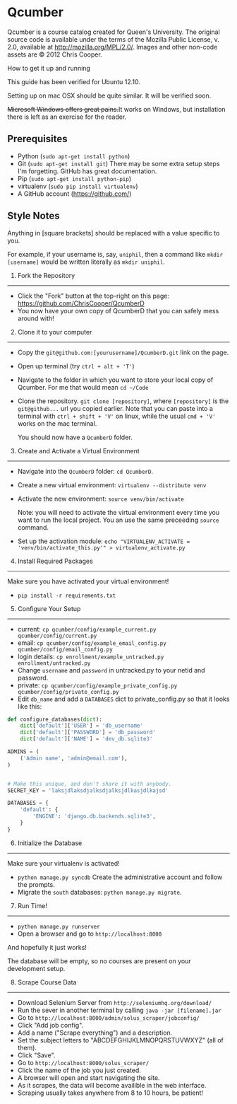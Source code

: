 Qcumber
=======

Qcumber is a course catalog created for Queen's University. The original source code is available under the terms of the Mozilla Public License, v. 2.0, available at http://mozilla.org/MPL/2.0/. Images and other non-code assets are &copy; 2012 Chris Cooper.


How to get it up and running

This guide has been verified for Ubuntu 12.10.

Setting up on mac OSX should be quite similar. It will be verified soon.

<del>Microsoft Windows offers great pains.</del>It works on Windows, but installation there is left as an exercise for the reader.


Prerequisites
-------------

 * Python (`sudo apt-get install python`)
 * Git (`sudo apt-get install git`)
   There may be some extra setup steps I'm forgetting.
   GitHub has great documentation.
 * Pip (`sudo apt-get install python-pip`)
 * virtualenv (`sudo pip install virtualenv`)
 * A GitHub account (https://github.com/)


Style Notes
-----------

Anything in [square brackets] should be replaced with a value specific to you.

For example, if your username is, say, `uniphil`, then a command like
`mkdir [username]` would be written literally as `mkdir uniphil`.


1. Fork the Repository
----------------------

 * Click the "Fork" button at the top-right on this page:
   https://github.com/ChrisCooper/QcumberD
 * You now have your own copy of QcumberD that you can safely mess around with!


2. Clone it to your computer
----------------------------

 * Copy the `git@github.com:[yourusername]/QcumberD.git` link on the page.
 * Open up terminal (try `ctrl + alt + 'T'`)
 * Navigate to the folder in which you want to store your local copy of
   Qcumber. For me that would mean `cd ~/Code`
 * Clone the repository. `git clone [repository]`, where `[repository]` is the
   `git@github...` url you copied earlier. Note that you can paste into a
   terminal with `ctrl + shift + 'V'` on linux, while the usual `cmd + 'V'`
   works on the mac terminal.

   You should now have a `QcumberD` folder.


3. Create and Activate a Virtual Environment
--------------------------------------------

 * Navigate into the `QcumberD` folder: `cd QcumberD`.
 * Create a new virtual environment: `virtualenv --distribute venv`
 * Activate the new environment: `source venv/bin/activate`

   Note: you will need to activate the virtual environment every time you want
   to run the local project. You an use the same preceeding `source` command.

 * Set up the activation module: `echo "VIRTUALENV_ACTIVATE = 'venv/bin/activate_this.py'" > virtualenv_activate.py`


4. Install Required Packages
----------------------------

Make sure you have activated your virtual environment!

 * `pip install -r requirements.txt`


5. Configure Your Setup
-----------------------

 * current: `cp qcumber/config/example_current.py qcumber/config/current.py`
 * email: `cp qcumber/config/example_email_config.py qcumber/config/email_config.py`
 * login details: `cp enrollment/example_untracked.py enrollment/untracked.py`
 * Change `username` and `password` in untracked.py to your netid and password.
 * private: `cp qcumber/config/example_private_config.py qcumber/config/private_config.py`
 * Edit `db_name` and add a `DATABASES` dict to private_config.py so that it
   looks like this:

```python
def configure_databases(dict):
    dict['default']['USER'] = 'db_username'
    dict['default']['PASSWORD'] = 'db_password'
    dict['default']['NAME'] = 'dev_db.sqlite3'

ADMINS = (
    ('Admin name', 'admin@email.com'),
)


# Make this unique, and don't share it with anybody.
SECRET_KEY = 'laksjdlaksdjalksdjalksjdlkasjdlkajsd'

DATABASES = {
    'default': {
        'ENGINE': 'django.db.backends.sqlite3',
    }
}
```


6. Initialize the Database
--------------------------

Make sure your virtualenv is activated!

 * `python manage.py syncdb`
   Create the administrative account and follow the prompts.
 * Migrate the `south` databases: `python manage.py migrate`.


7. Run Time!
------------

 * `python manage.py runserver`
 * Open a browser and go to `http://localhost:8000`

And hopefully it just works!

The database will be empty, so no courses are present on your development
setup.


8. Scrape Course Data
---------------------

 * Download Selenium Server from `http://seleniumhq.org/download/`
 * Run the sever in another terminal by calling `java -jar [filename].jar`
 * Go to `http://localhost:8000/admin/solus_scraper/jobconfig/`
 * Click "Add job config".
 * Add a name ("Scrape everything") and a description.
 * Set the subject letters to "ABCDEFGHIJKLMNOPQRSTUVWXYZ" (all of them).
 * Click "Save".
 * Go to `http://localhost:8000/solus_scraper/`
 * Click the name of the job you just created.
 * A browser will open and start navigating the site.
 * As it scrapes, the data will become availible in the web interface.
 * Scraping usually takes anywhere from 8 to 10 hours, be patient!
